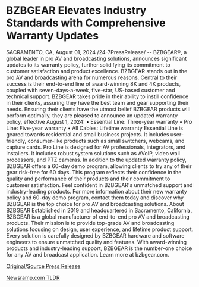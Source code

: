 # BZBGEAR Elevates Industry Standards with Comprehensive Warranty Updates

SACRAMENTO, CA, August 01, 2024 /24-7PressRelease/ -- BZBGEAR®, a global leader in pro AV and broadcasting solutions, announces significant updates to its warranty policy, further solidifying its commitment to customer satisfaction and product excellence.  BZBGEAR stands out in the pro AV and broadcasting arena for numerous reasons. Central to their success is their end-to-end line of award-winning 8K and 4K products, coupled with seven-days-a-week, five-star, US-based customer and technical support. BZBGEAR takes pride in their ability to instill confidence in their clients, assuring they have the best team and gear supporting their needs.  Ensuring their clients have the utmost belief BZBGEAR products will perform optimally, they are pleased to announce an updated warranty policy, effective August 1, 2024:  • Essential Line: Three-year warranty • Pro Line: Five-year warranty • All Cables: Lifetime warranty  Essential Line is geared towards residential and small business projects. It includes user-friendly, consumer-like products such as small switchers, webcams, and capture cards.  Pro Line is designed for AV professionals, integrators, and installers. It includes robust system solutions such as AVoIP, video wall processors, and PTZ cameras.  In addition to the updated warranty policy, BZBGEAR offers a 60-day demo program, allowing clients to try any of their gear risk-free for 60 days. This program reflects their confidence in the quality and performance of their products and their commitment to customer satisfaction.  Feel confident in BZBGEAR's unmatched support and industry-leading products. For more information about their new warranty policy and 60-day demo program, contact them today and discover why BZBGEAR is the top choice for pro AV and broadcasting solutions.  About BZBGEAR  Established in 2019 and headquartered in Sacramento, California, BZBGEAR is a global manufacturer of end-to-end pro AV and broadcasting products. Their mission is to provide top-grade AV and broadcasting solutions focusing on design, user experience, and lifetime product support. Every solution is carefully designed by BZBGEAR hardware and software engineers to ensure unmatched quality and features. With award-winning products and industry-leading support, BZBGEAR is the number-one choice for any AV and broadcast application. Learn more at bzbgear.com. 

[Original/Source Press Release](https://www.24-7pressrelease.com/press-release/513034/bzbgear-elevates-industry-standards-with-comprehensive-warranty-updates) 

[Newsramp.com TLDR](https://newsramp.com/None) 